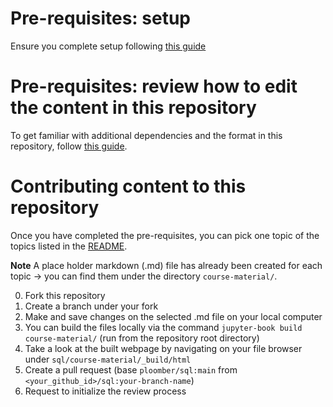 # Pre-requisites: setup

Ensure you complete setup following [this guide](https://ploomber-contributing.readthedocs.io/en/latest/contributing/setup.html) 

# Pre-requisites: review how to edit the content in this repository

To get familiar with additional dependencies and the format in this repository, follow [this guide](https://ploomber-contributing.readthedocs.io/en/latest/documentation/notebooks.html).

# Contributing content to this repository

Once you have completed the pre-requisites, you can pick one topic of the topics listed in the [README](https://github.com/ploomber/sql/blob/main/README.md). 

**Note** A place holder markdown (.md) file has already been created for each topic -> you can find them under the directory `course-material/`.

0. Fork this repository
1. Create a branch under your fork
2. Make and save changes on the selected .md file on your local computer
3. You can build the files locally via the command `jupyter-book build course-material/` (run from the repository root directory)
4. Take a look at the built webpage by navigating on your file browser under `sql/course-material/_build/html`
5. Create a pull request (base `ploomber/sql:main` from `<your_github_id>/sql:your-branch-name`)
6. Request to initialize the review process